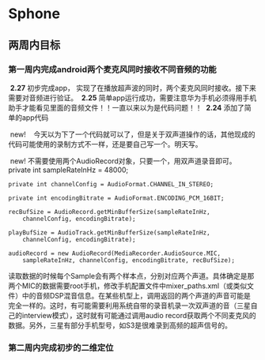# Sphone
## 两周内目标
### 第一周内完成android两个麦克风同时接收不同音频的功能
  **2.27** 初步完成app， 实现了在播放超声波的同时，两个麦克风同时接收。接下来需要对音频进行验证。
  **2.25** 简单app运行成功，需要注意华为手机必须得用手机助手才能看见里面的音频文件！！一直以来以为是代码问题！！
  **2.24** 添加了简单的app代码 
  
  new!
    今天以为下了一个代码就可以了，但是关于双声道操作的话，其他现成的代码可能使用的录制方式不一样，还是要自己写一个。明天写。
    
  new! 
    不需要使用两个AudioRecord对象，只要一个，用双声道录音即可。
    private int sampleRateInHz = 48000;

    private int channelConfig = AudioFormat.CHANNEL_IN_STEREO;

    private int encodingBitrate = AudioFormat.ENCODING_PCM_16BIT;

    recBufSize = AudioRecord.getMinBufferSize(sampleRateInHz,
        channelConfig, encodingBitrate);

    playBufSize = AudioTrack.getMinBufferSize(sampleRateInHz,
        channelConfig, encodingBitrate);

    audioRecord = new AudioRecord(MediaRecorder.AudioSource.MIC,
        sampleRateInHz, channelConfig, encodingBitrate, recBufSize);

读取数据的时候每个Sample会有两个样本点，分别对应两个声道。具体确定是那两个MIC的数据需要root手机，修改手机配置文件中mixer_paths.xml（或类似文件）中的音频DSP混音信息。在某些机型上，调用返回的两个声道的声音可能是完全一样的。这时，有可能需要利用系统自带的录音机录一次双声道的音（三星自己的interview模式），这时就有可能通过调用audio record获取两个不同麦克风的数据。另外，三星有部分手机型号，如S3是很难录到高频的超声信号的。

### 第二周内完成初步的二维定位
